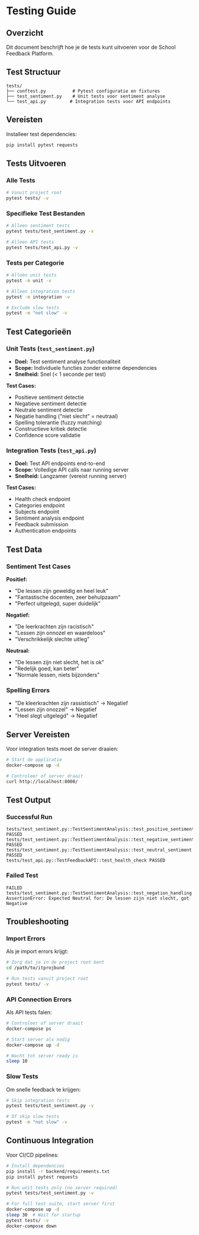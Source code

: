 # Testing Guide

## Overzicht

Dit document beschrijft hoe je de tests kunt uitvoeren voor de School Feedback Platform.

## Test Structuur

```
tests/
├── conftest.py          # Pytest configuratie en fixtures
├── test_sentiment.py    # Unit tests voor sentiment analyse
└── test_api.py         # Integration tests voor API endpoints
```

## Vereisten

Installeer test dependencies:

```bash
pip install pytest requests
```

## Tests Uitvoeren

### Alle Tests
```bash
# Vanuit project root
pytest tests/ -v
```

### Specifieke Test Bestanden
```bash
# Alleen sentiment tests
pytest tests/test_sentiment.py -v

# Alleen API tests  
pytest tests/test_api.py -v
```

### Tests per Categorie
```bash
# Alleen unit tests
pytest -m unit -v

# Alleen integration tests
pytest -m integration -v

# Exclude slow tests
pytest -m "not slow" -v
```

## Test Categorieën

### Unit Tests (`test_sentiment.py`)
- **Doel:** Test sentiment analyse functionaliteit
- **Scope:** Individuele functies zonder externe dependencies
- **Snelheid:** Snel (< 1 seconde per test)

**Test Cases:**
- Positieve sentiment detectie
- Negatieve sentiment detectie  
- Neutrale sentiment detectie
- Negatie handling ("niet slecht" = neutraal)
- Spelling tolerantie (fuzzy matching)
- Constructieve kritiek detectie
- Confidence score validatie

### Integration Tests (`test_api.py`)
- **Doel:** Test API endpoints end-to-end
- **Scope:** Volledige API calls naar running server
- **Snelheid:** Langzamer (vereist running server)

**Test Cases:**
- Health check endpoint
- Categories endpoint
- Subjects endpoint  
- Sentiment analysis endpoint
- Feedback submission
- Authentication endpoints

## Test Data

### Sentiment Test Cases

**Positief:**
- "De lessen zijn geweldig en heel leuk"
- "Fantastische docenten, zeer behulpzaam"
- "Perfect uitgelegd, super duidelijk"

**Negatief:**
- "De leerkrachten zijn racistisch"
- "Lessen zijn onnozel en waardeloos"
- "Verschrikkelijk slechte uitleg"

**Neutraal:**
- "De lessen zijn niet slecht, het is ok"
- "Redelijk goed, kan beter"
- "Normale lessen, niets bijzonders"

### Spelling Errors
- "De kleerkrachten zijn rassistisch" → Negatief
- "Lessen zijn onozzel" → Negatief
- "Heel slegt uitgelegd" → Negatief

## Server Vereisten

Voor integration tests moet de server draaien:

```bash
# Start de applicatie
docker-compose up -d

# Controleer of server draait
curl http://localhost:8000/
```

## Test Output

### Successful Run
```
tests/test_sentiment.py::TestSentimentAnalysis::test_positive_sentiment PASSED
tests/test_sentiment.py::TestSentimentAnalysis::test_negative_sentiment PASSED
tests/test_sentiment.py::TestSentimentAnalysis::test_neutral_sentiment PASSED
tests/test_api.py::TestFeedbackAPI::test_health_check PASSED
```

### Failed Test
```
FAILED tests/test_sentiment.py::TestSentimentAnalysis::test_negation_handling
AssertionError: Expected Neutral for: De lessen zijn niet slecht, got Negative
```

## Troubleshooting

### Import Errors
Als je import errors krijgt:
```bash
# Zorg dat je in de project root bent
cd /path/to/itprojbund

# Run tests vanuit project root
pytest tests/ -v
```

### API Connection Errors
Als API tests falen:
```bash
# Controleer of server draait
docker-compose ps

# Start server als nodig
docker-compose up -d

# Wacht tot server ready is
sleep 10
```

### Slow Tests
Om snelle feedback te krijgen:
```bash
# Skip integration tests
pytest tests/test_sentiment.py -v

# Of skip slow tests
pytest -m "not slow" -v
```

## Continuous Integration

Voor CI/CD pipelines:
```bash
# Install dependencies
pip install -r backend/requirements.txt
pip install pytest requests

# Run unit tests only (no server required)
pytest tests/test_sentiment.py -v

# For full test suite, start server first
docker-compose up -d
sleep 30  # Wait for startup
pytest tests/ -v
docker-compose down
```
